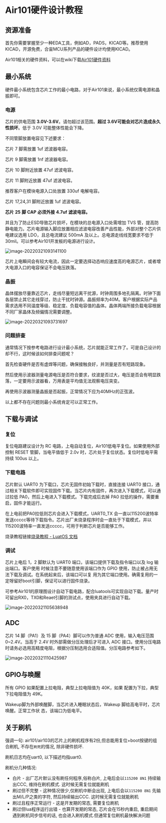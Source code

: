 # Air101硬件设计教程

## 资源准备

首先你需要掌握至少一种EDA工具，例如AD，PADS，KICAD等。推荐使用KICAD，开源免费，合宙MCU系列产品的硬件设计均使用KICAD。

Air101相关的硬件资料，可以在wiki下载[Air101硬件资料](https://wiki.luatos.com/chips/air101/hardware.html)

## 最小系统

硬件最小系统包含芯片工作的最小电路，对于Air101来说，最小系统仅需电源和晶振即可。

### 电源

芯片的供电范围 **3.0V-3.6V**。请勿超过该范围。**超过 3.6V可能会对芯片造成永久性损坏**。低于 3.0V 可能整体性能会下降。

不同管脚放置电容见下述要求：

芯片 7 脚需放置 1uf 滤波器电容。

芯片 9 脚需放置 1nf 滤波器电容。

芯片 10 脚附近放置 47uf 滤波电容。

芯片 11 脚附近放置 47uf 滤波电容。

推荐客户在模块电源入口处放置 330uf 电解电容。

芯片 17,24,31 脚附近放置 1uf 滤波电容。

**芯片** **25** **脚** **CAP** **必须外接** **4.7uf** **滤波电容。**

并且为了防止ESD导致芯片损坏，在模块的总电源入口处需增加 TVS 管，提高防静电能力。芯片电源输入脚应放置相应滤波电容改善产品性能，外部对整个芯片供电建议选用 LDO，且总电流建议 500mA 及以上。总电源走线线宽要求不低于 30mil。可以参考Air101开发板的电源进行设计。

![image-20220321093141100](img/image-20220321093141100.png)

芯片上电瞬间会有较大电流，因此一定要选择动态响应速度高的电源芯片，或者增大电源入口的电容保证不会电压跌落。

### 晶振

晶体摆放尽量靠近芯片，走线尽量短远离干扰源，时钟周围多地孔隔离。时钟下面各层禁止其它走线穿过，防止干扰时钟源。晶振频率为40M。客户根据实际产品需求选用不同温度等级、稳定度、负载电容值的晶体。晶体两端所接负载电容根据不同厂家晶体及频偏情况需要调整。

![image-20220321093731697](img/image-20220321093731697.png)

### 问题排查

通常情况下按参考电路进行设计最小系统，芯片就能正常工作了。可是自己设计的却不行，这时候该如何排查问题呢？

首先检查硬件是否有虚焊等问题，确保接触良好，并测量是否有短路现象。

然后使用示波器测量电源电压是否符合要求，纹波是否过大，电压是否会有明显跌落，一定要用示波器看，万用表是平均值无法观察电压突变。

再使用示波器测量晶振是否起振，正常情况下应为40MHz的正弦波。

以上都不存在问题则最小系统肯定可以正常工作。

## 下载与调试

### 复位

复位电路建议设计为 RC 电路，上电自动复位，Air101低电平复位。如果使用外部控制 RESET 管脚，当电平值低于 2.0v 时，芯片处于复位状态。复位时低电平需持续 100us 以上。

### 下载电路

芯片默认 UART0 为下载口，芯片无固件初始下载时，直接连接 UART0 接口，通过相关下载软件即可实现固件下载。当芯片内有固件，再次进入下载模式，可以通过拉低 PA0，然后上电进入下载模式。下载完成后去掉 PA0 拉低的操作，需要重启，固件才能运行。

在上电前把PA0拉低则芯片会进入下载模式，UART0_TX 会一直以115200波特率发送ccccc等待下载指令。芯片出厂未烧录程序时会一直处于下载模式，并以115200波特率一直发送ccccc，可用于判断芯片是否能够工作。

烧录教程链接[烧录教程 - LuatOS 文档](https://wiki.luatos.com/boardGuide/flash.html)

### 调试

芯片上电后 1，2 脚默认为 UART0 端口，该端口提供下载及指令端口以及 log 输出端口。客户使用 时候注意不要随意使用该端口作为 GPIO 使用，防止被占用无法下载及调试。在系统起来后，该端口可以复 用为其它端口使用。确需复用的一定呀留好boot引脚，保证可以进行固件烧录。

可参考Air101的原理图设计自动下载电路，配合luatools可实现自动下载。量产时可留出RX0，TX0和Reaet引脚的测试点，使用夹具进行自动下载。

![image-20220321105638948](img/image-20220321105638948.png)


## ADC

芯片 14 脚（PA1）及 15 脚（PA4）脚可以作为普通 ADC 使用，输入电压范围 0~2.4V。当高于 2.4V 时外部需做分压处理后才可进入 ADC 接口。使用分压电路时请务必选用高精度电阻，根据分压制选用合适阻值。分压电路参考如下。

![image-20220321110425987](img/image-20220321110425987.png)

## GPIO与唤醒

所有 GPIO 如果配置上拉电阻，典型上拉电阻值为 40K，如果 配置为下拉，典型下拉电阻值为 49K。 

Wakeup脚为外部唤醒脚，当芯片进入睡眠状态后，Wakeup 脚给高电平时，芯片唤醒。正常工作状 态，该端口为低电平。

## 关于刷机

强调一句: air101/air103的芯片上的刷机程序有2份,但总能用复位+boot按键的组合刷机, 不存在`刷死`的情况, 除非硬件损坏.

刷机日志均在uart0, 以下描述均指uart0.

刷机分几种情况:

* 白片 - 出厂芯片默认没有刷任何程序,俗称白片, 上电后会以`115200 8N1` 持续输出CCC, 维持在刷机模式. 这时候无需复位就能刷机
* 刷过但不完整 - 这种情况很少,仅刷机中断会出现, 上电后会以`115200 8N1` 先输出M/L/P之类的字符, 然后持续输出CCC. 这时候无需复位就能刷机
* 刷过且程序正常运行 - 这是开发期的常态, 需要复位刷机
* 刷过但lua程序运行出错 - 也算开发期的常态, 芯片会在15秒内重启, 重启期间遇到刷机同步信号的话, 也会进入刷机模式.但通常复位刷机最快解决问题
